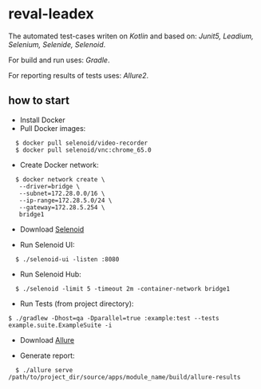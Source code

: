 # reval-leadex

The automated test-cases writen on *Kotlin* and based on: *Junit5, Leadium, Selenium, Selenide, Selenoid*.

For build and run uses: *Gradle*.

For reporting results of tests uses: *Allure2*.

## how to start
- Install Docker
- Pull Docker images:
```
  $ docker pull selenoid/video-recorder
  $ docker pull selenoid/vnc:chrome_65.0
```
- Create Docker network:
```
  $ docker network create \
   --driver=bridge \
   --subnet=172.28.0.0/16 \
   --ip-range=172.28.5.0/24 \
   --gateway=172.28.5.254 \
   bridge1
 ```
- Download [Selenoid](https://github.com/aerokube/selenoid/releases)

- Run Selenoid UI:
```
  $ ./selenoid-ui -listen :8080
```
- Run Selenoid Hub:
```
  $ ./selenoid -limit 5 -timeout 2m -container-network bridge1
```

- Run Tests (from project directory):
```
$ ./gradlew -Dhost=qa -Dparallel=true :example:test --tests example.suite.ExampleSuite -i
```
- Download [Allure](https://github.com/allure-framework/allure2/releases)

- Generate report:
```
  $ ./allure serve /path/to/project_dir/source/apps/module_name/build/allure-results
```
